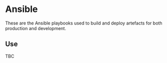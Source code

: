# Ansible

These are the Ansible playbooks used to build and deploy artefacts for both
production and development.

## Use

TBC
